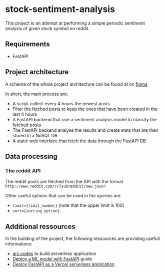 # stock-sentiment-analysis

This project is an attempt at performing a simple periodic sentiment analysis of given stock symbol on reddit.

## Requirements

- FastAPI

## Project architecture

A scheme of the whole project architecture can be found at on [figma](https://www.figma.com/file/hohoKkCm2DAsNAORkCqbGg/Untitled?node-id=0%3A1)

In short, the main process are:
- A script collect every 4 hours the newest posts
- Filter the fetched posts to keep the ones that have been created in the last 4 hours
- A FastAPI backend that use a sentiment analysis model to classify the fetched posts
- The FastAPI backend analyse the results and create stats that are then stored in a NoSQL DB
- A static web interface that fetch the data through the FastAPI DB 


## Data processing

### The reddit API

The reddit posts are fetched from the API with the format `http://www.reddit.com/r/{subreddit}/new.json?`

Other useful options that can be used in the queries are:
- `limit={limit_number}` (note that the upper limit is 100)
- `sort={sorting_option}`


## Additional ressources

In the building of the project, the following ressources are providing usefull informations:
- [arc.codes](https://arc.codes/) to build serverless application
- [Deploy a ML model with FastAPI](https://blockgeni.com/guide-to-fastapi-with-machine-learning-deployment/) guide
- [Deploy FastAPI as a Vercel serverless application](https://github.com/paul121/fastapi-zeit-now)
